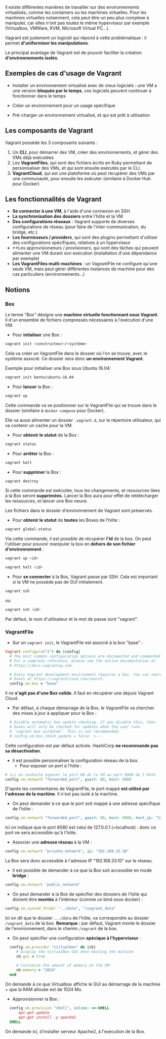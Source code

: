 Il existe différentes manières de travailler sur des environnements virtualisés, comme les containers ou les machines virtuelles.
Pour les machines virtuelles notamment, cela peut être un peu plus complexe à manipuler, car elles n'ont pas toutes le même hyperviseur par exemple (Virtualbox, VMWare, KVM, Microsoft Virtual PC...).

Vagrant est justement un logiciel qui répond à cette problématique : il permet **d'uniformiser les manipulations**.

Le principal avantage de Vagrant est de pouvoir faciliter la création **d'environnements isolés**.

## Exemples de cas d'usage de Vagrant

- Installer un environnement virtualisé avec de vieux logiciels : une VM a une version **bloquée par le temps**, ces logiciels peuvent continuer à fonctionner dans le temps

- Créer un environnement pour un usage spécifique

- Pré-charger un environnement virtualisé, et qui est prêt à utilisation 

## Les composants de Vagrant

Vagrant possède les 3 composants suivants :

1. Un **CLI**, pour démarrer des VM, créer des environnements, et gérer des VMs déjà exécutées
2. Les **VagrantFiles**, qui sont des fichiers écrits en Ruby permettant de personnaliser des VMs, et qui sont ensuite exécutés par le CLI.
3. **VagrantCloud**, qui est une plateforme où peut récupérer des VMs par une communauté, pour ensuite les exécuter (similaire à Docker Hub pour Docker)

## Les fonctionnalités de Vagrant

- **Se connecter à une VM**, à l'aide d'une connexion en SSH
- **La synchronisation des dossiers** entre l'hôte et la VM
- **Des configurations réseaux** : Vagrant supporte de diverses configurations de réseau (pour faire de l'inter-communication, du bridge, etc.)
- **Les fournisseurs / *providers***, qui sont des plugins permettant d'utiliser des configurations spécifiques, relatives à un hyperviseur
- **Les approvisionenurs / *provisioners*, qui sont des tâches qui peuvent alimenter une VM durant son exécution (installation d'une dépendance par exemple)
- **Les VagrantFiles multi-machines** : un VagrantFile ne configure qu'une seule VM, mais peut gérer différentes instances de machine pour des cas particuliers (environnements...)

## Notions

### Box

Le terme "Box" désigne une **machine virtuelle fonctionnant sous Vagrant**.
Il d'un ensemble de fichiers compressés nécessaires à l'exécution d'une VM.

- Pour **intialiser** une Box : 
```sh
vagrant init <constructeur>/<système>
```

Cela va créer un VagrantFile dans le dossier où l'on se trouve, avec le système associé.
Ce dossier sera donc **un environnement Vagrant**.

Exemple pour initialiser une Box sous Ubuntu 16.04: 
```sh
vagrant init bento/ubuntu-16.04
```

- Pour **lancer** la Box :
```sh
vagrant up
```
Cette commande va se positionner sur le VagrantFile qui se trouve dans le dossier (similaire à `docker-compose` pour Docker).

Elle va aussi alimenter un dossier `.vagrant.d`, sur le répertoire utilisateur, qui va contenir un cache pour la VM.

- Pour **obtenir le statut** de la Box :
```sh
vagrant status
```

- Pour **arrêter** la Box :
```sh
vagrant halt
```

- Pour **supprimer** la Box :
```sh
vagrant destroy
```

Si cette commande est exécutée, tous les changements, et ressources liées à la Box seront **supprimées.**
Lancer la Box aura pour effet de retélécharger les ressources, et lancer une Box neuve.

Les fichiers dans le dossier d'environnement de Vagrant sont préservés.

- Pour **obtenir le statut** de **toutes** les Boxes de l'hôte :
```sh
vagrant global-status
```

Via cette commande, il est possible de récupérer **l'id** de la box. On peut l'utiliser pour pouvoir manipuler la box en **dehors de son fichier d'environnement** : 

```sh
vagrant up <id>
```

```sh
vagrant halt <id>
```

- Pour **se connecter** à la Box, Vagrant passe par SSH.
Cela est important si la VM ne possède pas de GUI initialement.
```sh
vagrant ssh
```
ou
```sh
vagrant ssh <id>
```
Par défaut, le nom d'utilisateur et le mot de passe sont "vagrant".


### VagrantFile

- Sur un `vagrant init`, le VagrantFile est associé à la box "base" :
```ruby
Vagrant.configure("2") do |config|
  # The most common configuration options are documented and commented below.
  # For a complete reference, please see the online documentation at
  # https://docs.vagrantup.com.

  # Every Vagrant development environment requires a box. You can search for
  # boxes at https://vagrantcloud.com/search.
  config.vm.box = "base"
```

Il ne **s'agit pas d'une Box valide.** Il faut en récupérer une depuis Vagrant Cloud.

- Par défaut, à chaque démarrage de la Box, le VagrantFile va chercher des mises à jour à appliquer pour la Box :
```ruby
  # Disable automatic box update checking. If you disable this, then
  # boxes will only be checked for updates when the user runs
  # `vagrant box outdated`. This is not recommended.
  # config.vm.box_check_update = false  <---
```
Cette configuration est par défaut activée. HashiCorp **ne recommande pas sa désactivation**.

- Il est possible personnaliser la configuration réseau de la box.
  - Pour exposer un port à l'hôte :
```ruby
# ici on souhaite exposer le port 80 de la VM au port 8080 de l'hôte
config.vm.network "forwarded_port", guest: 80, host: 8080
```
D'après les commentaires de VagrantFile, le port mappé **est utilisé par l'adresse de la machine**.
Il n'est pas isolé à la machine.

  - On peut demander à ce que le port soit mappé à une adresse spécifique de l'hôte :
  ```ruby
  config.vm.network "forwarded_port", guest: 80, host: 8080, host_ip: "127.0.0.1"
  ```
  Ici on indique que le port 8080 est celui de 127.0.0.1 (=localhost) : donc ce port ne sera accessible qu'à l'hôte.

  - Associer une **adresse réseau** à la VM :
  ```ruby
  config.vm.network "private_network", ip: "192.168.33.10"
  ```
  La Box sera donc accessible à l'adresse IP "192.168.33.10" sur le réseau.

  - Il est possible de demander à ce que la Box soit accessible en mode **bridge** : 
  ```ruby
  config.vm.network "public_network"
  ```

- On peut demander à la Box de spécifier des dossiers de l'hôte qui doivent être **montés** à l'intérieur (comme un bind sous docker) :
```ruby
config.vm.synced_folder "../data", "/vagrant_data"
```
Ici on dit que le dossier `.../data` de l'hôte, va correspondre au dossier `/vagrant_data` de la box.
**Remarque :** par défaut, Vagrant monte le dossier de l'environnement, dans le chemin `/vagrant` de la box.

- On peut spécifier une configuration **spécique à l'hyperviseur** :
```ruby
  config.vm.provider "virtualbox" do |vb|
     # Display the VirtualBox GUI when booting the machine
     vb.gui = true
  
     # Customize the amount of memory on the VM:
     vb.memory = "1024"
  end
```
On demande à ce que Virtualbox affiche le GUI au démarrage de la machine + que la RAM allouée est de 1024 Mo.

- Approvisionner la Box :
```ruby
  config.vm.provision "shell", inline: <<-SHELL
      apt-get update
      apt-get install -y apache2
  SHELL
```
On demande ici, d'installer serveur Apache2, à l'exécution de la Box.
